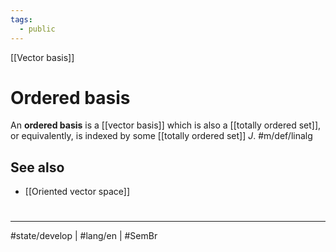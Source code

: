 ```yaml
---
tags:
  - public
---
```

[[Vector basis]]
# Ordered basis

An **ordered basis** is a [[vector basis]] which is also a [[totally ordered set]],
or equivalently, is indexed by some [[totally ordered set]] $J$. #m/def/linalg 

## See also

- [[Oriented vector space]]

#
---
#state/develop | #lang/en | #SemBr
